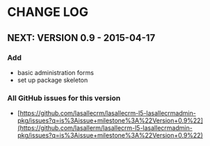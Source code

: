 # CHANGE LOG


## NEXT: VERSION 0.9 - 2015-04-17

### Add
* basic administration forms
* set up package skeleton

### All GitHub issues for this version
* [https://github.com/lasallecrm/lasallecrm-l5-lasallecrmadmin-pkg/issues?q=is%3Aissue+milestone%3A%22Version+0.9%22](https://github.com/lasallerm/lasallecrm-l5-lasallecrmadmin-pkg/issues?q=is%3Aissue+milestone%3A%22Version+0.9%22)






